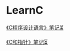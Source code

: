 # LearnC

[《C程序设计语言》笔记⏳](The_C_Programming_Language/The_C_Programming_Language.md)

[《C和指针》笔记⏳](pointers_on_c/C和指针.md)

